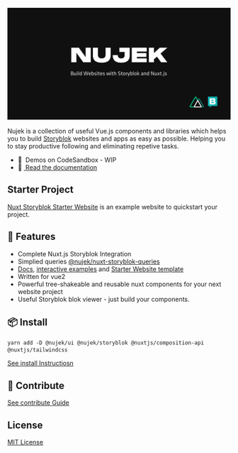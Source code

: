 ![Nujek Framework](docs/static/nujek.png)

Nujek is a collection of useful Vue.js components and libraries which helps you to build [Storyblok](https://www.storyblok.com/) websites and apps as easy as possible. Helping you to stay productive following and eliminating repetive 
tasks.

- 🎲 &nbsp;Demos on CodeSandbox - WIP
- 📖 [&nbsp;Read the documentation](https://nujek-docs.vercel.app/)

## Starter Project

[Nuxt Storyblok Starter Website](https://github.com/regenrek/nuxt-storyblok-starter) is an example website to quickstart your project.


## 🚀 Features

* Complete Nuxt.js Storyblok Integration
* Simplied queries [@nujek/nuxt-storyblok-queries](https://github.com/regenrek/nuxt-storyblok-queries#readme) 
* [Docs](https://nujek-docs.vercel.app/), [interactive examples](https://nujek-storybook.vercel.app/) and [Starter Website template](https://github.com/regenrek/nuxt-storyblok-starter)
* Written for vue2
* Powerful tree-shakeable and reusable nuxt components for your next website project
* Useful Storyblok blok viewer - just build your components.
## 📦 Install

```
yarn add -D @nujek/ui @nujek/storyblok @nuxtjs/composition-api @nuxtjs/tailwindcss
```

[See install Instructiosn](https://nujek-docs.vercel.app/getting-started/quick-start)

## 🧱 Contribute

[See contribute Guide](https://nujek-docs.vercel.app/contribute/how-to-contribue)

## License

[MIT License](./LICENSE)